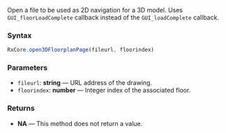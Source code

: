 Open a file to be used as 2D navigation for a 3D model. Uses `GUI_floorLoadComplete` callback instead of the `GUI_loadComplete` callback.

### Syntax

```typescript
RxCore.open3DFloorplanPage(fileurl, floorindex)
```

### Parameters

- `fileurl`: **string** — URL address of the drawing.
- `floorindex`: **number** — Integer index of the associated floor.

### Returns

- **NA** — This method does not return a value.